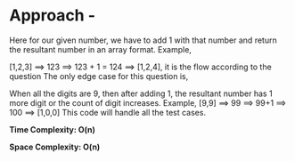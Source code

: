 # Approach - 

Here for our given number, we have to add 1 with that number and return the resultant number in an array format. Example,

[1,2,3] ==> 123 ==> 123 + 1 = 124 ==> [1,2,4], it is the flow according to the question
The only edge case for this question is,

When all the digits are 9, then after adding 1, the resultant number has 1 more digit or the count of digit increases. Example,
[9,9] ==> 99 ==> 99+1 ==> 100 ==> [1,0,0]
This code will handle all the test cases.

**Time Complexity: O(n)**

**Space Complexity: O(n)**